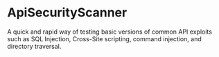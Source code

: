 # ApiSecurityScanner
A quick and rapid way of testing basic versions of common API exploits such as SQL Injection, Cross-Site scripting, command injection, and directory traversal.
